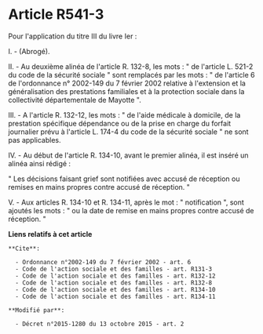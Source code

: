 # Article R541-3

Pour l'application du titre III du livre Ier : 

I. - (Abrogé). 

II. - Au deuxième alinéa de l'article R. 132-8, les mots : " de l'article L. 521-2 du code de la sécurité sociale " sont
remplacés par les mots : " de l'article 6 de l'ordonnance n° 2002-149 du 7 février 2002 relative à l'extension et la
généralisation des prestations familiales et à la protection sociale dans la collectivité départementale de Mayotte ". 

III. - A l'article R. 132-12, les mots : " de l'aide médicale à domicile, de la prestation spécifique dépendance ou de la
prise en charge du forfait journalier prévu à l'article L. 174-4 du code de la sécurité sociale " ne sont pas applicables. 

IV. - Au début de l'article R. 134-10, avant le premier alinéa, il est inséré un alinéa ainsi rédigé : 

" Les décisions faisant grief sont notifiées avec accusé de réception ou remises en mains propres contre accusé de réception.
" 

V. - Aux articles R. 134-10 et R. 134-11, après le mot : " notification ", sont ajoutés les mots : " ou la date de remise en
mains propres contre accusé de réception. "

**Liens relatifs à cet article**

	**Cite**:

	  - Ordonnance n°2002-149 du 7 février 2002 - art. 6
	  - Code de l'action sociale et des familles - art. R131-3
	  - Code de l'action sociale et des familles - art. R132-12
	  - Code de l'action sociale et des familles - art. R132-8
	  - Code de l'action sociale et des familles - art. R134-10
	  - Code de l'action sociale et des familles - art. R134-11

	**Modifié par**:

	  - Décret n°2015-1280 du 13 octobre 2015 - art. 2
